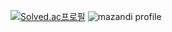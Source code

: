 <div align="left">
  
[![Solved.ac프로필](http://mazassumnida.wtf/api/v2/generate_badge?boj=sdw5045)](https://solved.ac/profile/sdw504512)
![mazandi profile](http://mazandi.herokuapp.com/api?handle=sdw5045&theme=dark)

</div>

<!--
**nampongo/nampongo** is a ✨ _special_ ✨ repository because its `README.md` (this file) appears on your GitHub profile.

Here are some ideas to get you started:

- 🔭 I’m currently working on ...
- 🌱 I’m currently learning ...
- 👯 I’m looking to collaborate on ...
- 🤔 I’m looking for help with ...
- 💬 Ask me about ...
- 📫 How to reach me: ...
- 😄 Pronouns: ...
- ⚡ Fun fact: ...
-->
